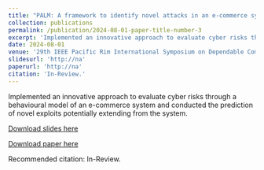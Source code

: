 ```yaml
---
title: "PALM: A framework to identify novel attacks in an e-commerce system"
collection: publications
permalink: /publication/2024-08-01-paper-title-number-3
excerpt: 'Implemented an innovative approach to evaluate cyber risks through a behavioural model of an e-commerce system and conducted the prediction of novel exploits potentially extending from the system.'
date: 2024-08-01
venue: '29th IEEE Pacific Rim International Symposium on Dependable Computing (PRDC 2024)'
slidesurl: 'http://na'
paperurl: 'http://na'
citation: 'In-Review.'
---
```

Implemented an innovative approach to evaluate cyber risks through a behavioural model of an e-commerce system and conducted the prediction of novel exploits potentially extending from the system.

[Download slides here](http://na)

[Download paper here](http://na)

Recommended citation: In-Review.
